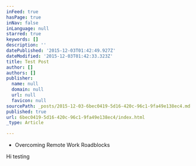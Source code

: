 ```yaml
---
inFeed: true
hasPage: true
inNav: false
inLanguage: null
starred: true
keywords: []
description: ''
datePublished: '2015-12-03T01:42:49.927Z'
dateModified: '2015-12-03T01:42:33.323Z'
title: Test Post
author: []
authors: []
publisher:
  name: null
  domain: null
  url: null
  favicon: null
sourcePath: _posts/2015-12-03-6bec0419-5d16-420c-96c1-9fa49e138ec4.md
published: true
url: 6bec0419-5d16-420c-96c1-9fa49e138ec4/index.html
_type: Article

---
```

* Overcoming Remote Work Roadblocks

Hi testing